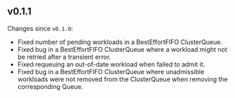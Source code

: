 ## v0.1.1

Changes since `v0.1.0`:

- Fixed number of pending workloads in a BestEffortFIFO ClusterQueue.
- Fixed bug in a BestEffortFIFO ClusterQueue where a workload might not be
  retried after a transient error.
- Fixed requeuing an out-of-date workload when failed to admit it.
- Fixed bug in a BestEffortFIFO ClusterQueue where unadmissible workloads
  were not removed from the ClusterQueue when removing the corresponding Queue.
